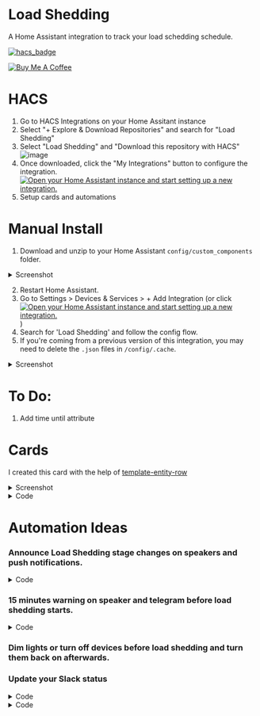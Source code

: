 # Load Shedding

A Home Assistant integration to track your load schedding schedule.

[![hacs_badge](https://img.shields.io/badge/HACS-Default-41BDF5.svg)](https://github.com/hacs/integration)

<a href="https://www.buymeacoffee.com/wernerhp" target="_blank"><img src="https://www.buymeacoffee.com/assets/img/custom_images/orange_img.png" alt="Buy Me A Coffee" style="height: auto !important;width: auto !important;" ></a>


# HACS
1. Go to HACS Integrations on your Home Assitant instance
2. Select "+ Explore & Download Repositories" and search for "Load Shedding"
3. Select "Load Shedding" and "Download this repository with HACS"
![image](https://user-images.githubusercontent.com/2578772/167293308-d3ef2131-bc71-431e-a1ff-6e02f02af000.png)
4. Once downloaded, click the "My Integrations" button to configure the integration.  
[![Open your Home Assistant instance and start setting up a new integration.](https://my.home-assistant.io/badges/config_flow_start.svg)](https://my.home-assistant.io/redirect/config_flow_start/?domain=load_shedding)
5. Setup cards and automations

# Manual Install
1. Download and unzip to your Home Assistant `config/custom_components` folder.
  <details>
  <summary>Screenshot</summary>
  
![image](https://user-images.githubusercontent.com/2578772/164681660-57d56fc4-4713-4be5-9ef1-bf2f7cf96b64.png)
  </details>
  
2. Restart Home Assistant.
3. Go to Settings > Devices & Services > + Add Integration (or click [![Open your Home Assistant instance and start setting up a new integration.](https://my.home-assistant.io/badges/config_flow_start.svg)](https://my.home-assistant.io/redirect/config_flow_start/?domain=load_shedding))
4. Search for 'Load Shedding' and follow the config flow.
5. If you're coming from a previous version of this integration, you may need to delete the `.json` files in `/config/.cache`.
<details>
  <summary>Screenshot</summary>
  
![image](https://user-images.githubusercontent.com/2578772/164681929-e3afc6ea-5821-4ac5-8fa8-eee04c819eb6.png)
  </details>

# To Do:
1. Add time until attribute

# Cards
I created this card with the help of [template-entity-row](https://github.com/thomasloven/lovelace-template-entity-row)  
<details>
  <summary>Screenshot</summary>
  
![image](https://user-images.githubusercontent.com/2578772/164682124-ef4d02c0-a041-4295-860e-429f85f4265f.png)
  </details>
<details>
  <summary>Code</summary>
  
```yaml
type: entities
entities:
  - entity: sensor.load_shedding_milnerton
  - type: custom:template-entity-row
    icon: mdi:timer-outline
    name: Next Start
    state: >-
      {{ state_attr('sensor.load_shedding_milnerton', 'next_start') |
      as_datetime | as_local }}
  - type: custom:template-entity-row
    icon: mdi:timer-sand
    name: Time Until
    state: >-
      {{ state_attr('sensor.load_shedding_milnerton', 'next_start') |
      as_datetime - now().strftime('%Y-%m-%d %H:%M%z') | as_datetime }}
  - entity: automation.load_shedding_last_rounds
    name: 15min Warning
    icon: mdi:bullhorn-outline
```
  </details>

# Automation Ideas

### Announce Load Shedding stage changes on speakers and push notifications.
<details>
  <summary>Code</summary>
  
```yaml
alias: Load Shedding
description: ''
trigger:
  - platform: template
    value_template: '{{ states.sensor.load_shedding_milnerton.state }}'
condition: []
action:
  - choose:
      - conditions:
          - condition: time
            after: input_datetime.sleep
            before: '23:59:59'
          - condition: time
            after: '00:00:00'
            before: input_datetime.wake
        sequence:
          - wait_for_trigger:
              - platform: time
                at: input_datetime.wake
            continue_on_timeout: false
    default: []
  - service: notify.mobile_app_YOUR_PHONE
    data:
      title: Load Shedding
      message: '{{ states.sensor.load_shedding_milnerton.state }}'
  - service: tts.home_assistant_say
    data:
      entity_id: media_player.assistant_speakers
      cache: true
      message: >-
        {% if is_state("sensor.load_shedding_milnerton", "No Load Shedding") %}
        Load Shedding suspended {% else %} Load Shedding {{
        states.sensor.load_shedding_milnerton.state }} {% endif %}
mode: single
```
  </details>
  
### 15 minutes warning on speaker and telegram before load shedding starts.
<details>
  <summary>Code</summary>
  
```yaml
alias: Load Shedding (Warning)
description: ''
trigger:
  - platform: template
    value_template: >-
      {{ state_attr('sensor.load_shedding_milnerton', 'next_start') |
      as_datetime - now().strftime('%Y-%m-%d %H:%M%z') | as_datetime ==
      timedelta(minutes=15) }}
condition:
  - condition: time
    after: input_datetime.alarm
    before: input_datetime.sleep
action:
  - service: telegram_bot.send_message
    data:
      message: Load Shedding starts in 15 minutes.
      title: Load Shedding
  - service: media_player.volume_set
    data:
      volume_level: 0.7
    target:
      device_id: SPEAKER_DEVICE_ID
  - service: tts.home_assistant_say
    data:
      entity_id: media_player.assistant_speakers
      message: Load Shedding starts in 15 minutes.
      cache: true
mode: single
```
</details>

    
### Dim lights or turn off devices before load shedding and turn them back on afterwards.

### Update your Slack status

<details>
  <summary>Code</summary>
  
`secrets.yaml`
```yaml
slack_token: Bearer xoxp-XXXXXXXXXX-XXXXXXXXXXXX-XXXXXXXXXXXXX-XXXXXXXXXXXXXXXXXXXXXXXXXXXXXXXX
```  
  
  [rest_command](https://www.home-assistant.io/integrations/rest_command/)
  
```yaml
slack_status:
  url: https://slack.com/api/users.profile.set
  method: POST
  headers:
    authorization: !secret slack_token
    accept: "application/json, text/html"
  payload: '{"profile":{"status_text": "{{ status }}","status_emoji": "{{ emoji }}"}}'
  content_type: "application/json; charset=utf-8"
  verify_ssl: true
```
</details>

<details>
  <summary>Code</summary>
  
```yaml
alias: Load Shedding (Start)
description: ''
trigger:
  - platform: template
    value_template: >-
      {{ state_attr('sensor.load_shedding_milnerton', 'next_start') |
      as_datetime - now().strftime('%Y-%m-%d %H:%M%z') | as_datetime ==
      timedelta(minutes=0) }}
condition: []
action:
  - service: rest_command.slack_status
    data:
      service: rest_command.slack_status
      data:
        emoji: ':loadsheddingtransparent:'
        status: >-
          Load Shedding until {{
          (state_attr('sensor.load_shedding_milnerton','next_end') | as_datetime
          | as_local).strftime('%H:%M (%Z)') }}
mode: single
```
</details>
